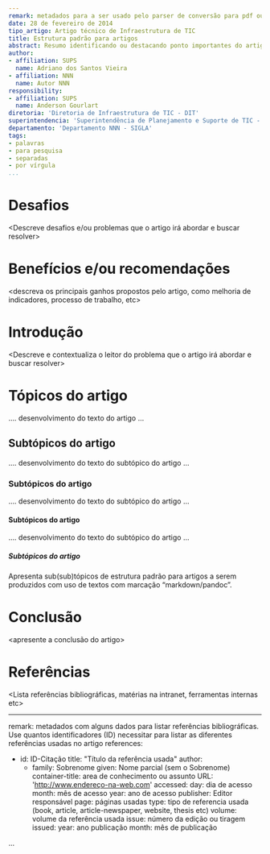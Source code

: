 ```yaml
---
remark: metadados para a ser usado pelo parser de conversão para pdf ou odt
date: 28 de fevereiro de 2014
tipo_artigo: Artigo técnico de Infraestrutura de TIC
title: Estrutura padrão para artigos
abstract: Resumo identificando ou destacando ponto importantes do artigo. Traz o pontencial leitor a se sentir atraído a ler o todo.
author:
- affiliation: SUPS
  name: Adriano dos Santos Vieira
- affiliation: NNN
  name: Autor NNN
responsibility:
- affiliation: SUPS
  name: Anderson Gourlart
diretoria: 'Diretoria de Infraestrutura de TIC - DIT'
superintendencia: 'Superintendência de Planejamento e Suporte de TIC - SUPS'
departamento: 'Departamento NNN - SIGLA'
tags:
- palavras
- para pesquisa
- separadas
- por vírgula
...
```


Desafios
========

<Descreve desafios e/ou problemas que o artigo irá abordar e buscar resolver>

Benefícios e/ou recomendações
=============================

<descreva os principais ganhos propostos pelo artigo, como melhoria de indicadores, processo de trabalho, etc>

Introdução
==========

<Descreve e contextualiza o leitor do problema que o artigo irá abordar e buscar resolver>

Tópicos do artigo
=================

…. desenvolvimento do texto do artigo …

Subtópicos do artigo
--------------------

…. desenvolvimento do texto do subtópico do artigo …

### Subtópicos do artigo ###

…. desenvolvimento do texto do subtópico do artigo …

#### Subtópicos do artigo ####

…. desenvolvimento do texto do subtópico do artigo …

##### Subtópicos do artigo #####


Apresenta sub(sub)tópicos de estrutura padrão para artigos a serem produzidos com uso de textos com marcação “markdown/pandoc”.

Conclusão
=========

<apresente a conclusão do artigo>

Referências
===========

<Lista referências bibliográficas, matérias na intranet, ferramentas internas etc>

---
remark: metadados com alguns dados para listar referências bibliográficas. Use quantos identificadores (ID) necessitar para listar as diferentes referências usadas no artigo
references:
- id: ID-Citação
  title: "Título da referência usada"
  author:
  - family: Sobrenome
    given: Nome parcial (sem o Sobrenome)
  container-title: area de conhecimento ou assunto
  URL: 'http://www.endereço-na-web.com'
  accessed:
    day: dia de acesso
    month: mês de acesso
    year: ano de acesso
  publisher: Editor responsável
  page: páginas usadas
  type: tipo de referencia usada (book, article, article-newspaper, website, thesis etc)
  volume: volume da referência usada
  issue: número da edição ou tiragem
  issued:
    year: ano publicação
    month: mês de publicação

...
